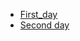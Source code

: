 - [First_day](https://gumirus.github.io/marathon_5_days-5_projects/)
- [Second day](https://gumirus.github.io/Second-day/)
